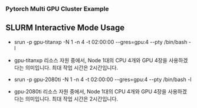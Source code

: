 ### Pytorch Multi GPU Cluster Example

## SLURM Interactive Mode Usage

* srun -p gpu-titanxp -N 1 -n 4 -t 02:00:00 --gres=gpu:4 --pty /bin/bash -l
* gpu-titanxp 리소스 자원 중에서, Node 1대의 CPU 4개와 GPU 4장을 사용하겠다는 의미입니다. 최대 작업 시간은 2시간입니다.

* srun -p gpu-2080ti -N 1 -n 4 -t 02:00:00 --gres=gpu:4 --pty /bin/bash -l
* gpu-2080ti 리소스 자원 중에서, Node 1대의 CPU 4개와 GPU 4장을 사용하겠다는 의미입니다. 최대 작업 시간은 2시간입니다.
